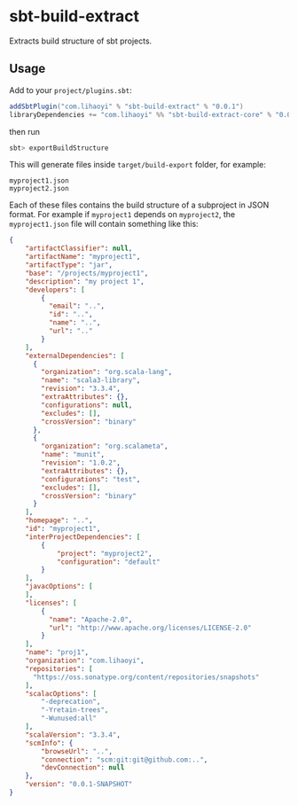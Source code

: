 # sbt-build-extract

Extracts build structure of sbt projects.

## Usage

Add to your `project/plugins.sbt`:
```scala
addSbtPlugin("com.lihaoyi" % "sbt-build-extract" % "0.0.1")
libraryDependencies += "com.lihaoyi" %% "sbt-build-extract-core" % "0.0.1"
```

then run
```bash
sbt> exportBuildStructure
```

This will generate files inside `target/build-export` folder, for example:
```
myproject1.json
myproject2.json
```

Each of these files contains the build structure of a subproject in JSON format.
For example if `myproject1` depends on `myproject2`, the `myproject1.json` file will contain something like this:
```json
{
    "artifactClassifier": null,
    "artifactName": "myproject1",
    "artifactType": "jar",
    "base": "/projects/myproject1",
    "description": "my project 1",
    "developers": [
        {
          "email": "..",
          "id": "..",
          "name": "..",
          "url": ".."
        }
    ],
    "externalDependencies": [
      {
        "organization": "org.scala-lang",
        "name": "scala3-library",
        "revision": "3.3.4",
        "extraAttributes": {},
        "configurations": null,
        "excludes": [],
        "crossVersion": "binary"
      },
      {
        "organization": "org.scalameta",
        "name": "munit",
        "revision": "1.0.2",
        "extraAttributes": {},
        "configurations": "test",
        "excludes": [],
        "crossVersion": "binary"
      }
    ],
    "homepage": "..",
    "id": "myproject1",
    "interProjectDependencies": [
        {
            "project": "myproject2",
            "configuration": "default"
        }
    ],
    "javacOptions": [
    ],
    "licenses": [
        {
          "name": "Apache-2.0",
          "url": "http://www.apache.org/licenses/LICENSE-2.0"
        }
    ],
    "name": "proj1",
    "organization": "com.lihaoyi",
    "repositories": [
      "https://oss.sonatype.org/content/repositories/snapshots"
    ],
    "scalacOptions": [
        "-deprecation",
        "-Yretain-trees",
        "-Wunused:all"
    ],
    "scalaVersion": "3.3.4",
    "scmInfo": {
        "browseUrl": "..",
        "connection": "scm:git:git@github.com:..",
        "devConnection": null
    },
    "version": "0.0.1-SNAPSHOT"
}
```
